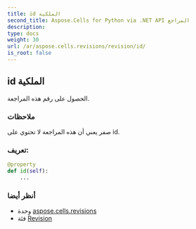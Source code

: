 ```yaml
---
title: id الملكية
second_title: Aspose.Cells for Python via .NET API المراجع
description:
type: docs
weight: 30
url: /ar/aspose.cells.revisions/revision/id/
is_root: false
---
```

##  id الملكية

الحصول على رقم هذه المراجعة.

###  ملاحظات

صفر يعني أن هذه المراجعة لا تحتوي على id.
###  تعريف:
```python
@property
def id(self):
    ...
```

###  أنظر أيضا
* وحدة [aspose.cells.revisions](../../)
* فئة [Revision](/cells/python-net/ar/aspose.cells.revisions/revision)
